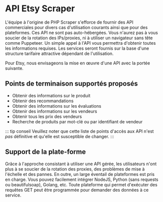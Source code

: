 # API Etsy Scraper

L'équipe à l'origine de PHP Scraper s'efforce de fournir des API commerciales pour divers cas d'utilisation courants ainsi que pour des plateformes. Ces API ne sont pas auto-hébergées. Vous n'aurez pas à vous soucier de la rotation des IPs/proxies, ni à utiliser un navigateur sans tête comme Puppeteer. Un simple appel à l'API vous permettra d'obtenir toutes les informations requises. Les services seront fournis sur la base d'une structure tarifaire attractive dépendant de l'utilisation.

Pour Etsy, nous envisageons la mise en œuvre d'une API avec la portée suivante.

## Points de terminaison supportés proposés

- Obtenir des informations sur le produit
- Obtenir des recommandations
- Obtenir des informations sur les évaluations
- Obtenir des informations sur les vendeurs
- Obtenir tous les prix des vendeurs
- Recherche de produits par mot-clé ou par identifiant de vendeur

::: tip conseil
Veuillez noter que cette liste de points d'accès aux API n'est *pas* définitive et qu'elle est susceptible de changer.
:::

## Support de la plate-forme

Grâce à l'approche consistant à utiliser une API gérée, les utilisateurs n'ont plus à se soucier de la rotation des proxies, des problèmes de mise à l'échelle et des pannes. En outre, un large éventail de plateformes est pris en charge. Vous pouvez facilement intégrer NodeJS, Python (sans requests ou beautifulsoap), Golang, etc. Toute plateforme qui permet d'exécuter des requêtes GET peut être programmée pour demander des données à ce service.
